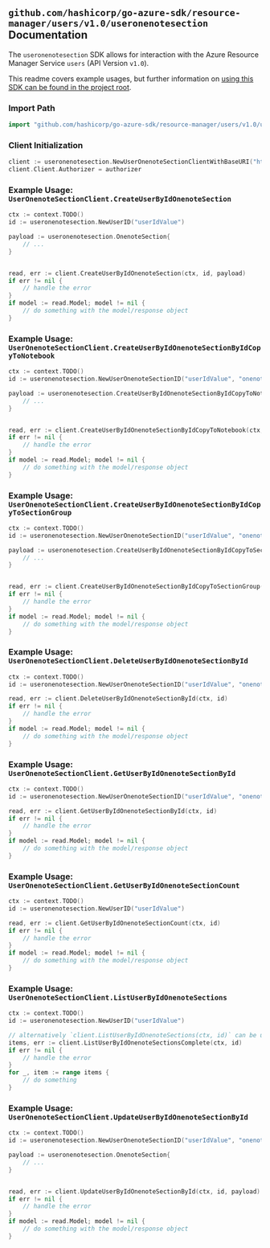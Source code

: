 
## `github.com/hashicorp/go-azure-sdk/resource-manager/users/v1.0/useronenotesection` Documentation

The `useronenotesection` SDK allows for interaction with the Azure Resource Manager Service `users` (API Version `v1.0`).

This readme covers example usages, but further information on [using this SDK can be found in the project root](https://github.com/hashicorp/go-azure-sdk/tree/main/docs).

### Import Path

```go
import "github.com/hashicorp/go-azure-sdk/resource-manager/users/v1.0/useronenotesection"
```


### Client Initialization

```go
client := useronenotesection.NewUserOnenoteSectionClientWithBaseURI("https://management.azure.com")
client.Client.Authorizer = authorizer
```


### Example Usage: `UserOnenoteSectionClient.CreateUserByIdOnenoteSection`

```go
ctx := context.TODO()
id := useronenotesection.NewUserID("userIdValue")

payload := useronenotesection.OnenoteSection{
	// ...
}


read, err := client.CreateUserByIdOnenoteSection(ctx, id, payload)
if err != nil {
	// handle the error
}
if model := read.Model; model != nil {
	// do something with the model/response object
}
```


### Example Usage: `UserOnenoteSectionClient.CreateUserByIdOnenoteSectionByIdCopyToNotebook`

```go
ctx := context.TODO()
id := useronenotesection.NewUserOnenoteSectionID("userIdValue", "onenoteSectionIdValue")

payload := useronenotesection.CreateUserByIdOnenoteSectionByIdCopyToNotebookRequest{
	// ...
}


read, err := client.CreateUserByIdOnenoteSectionByIdCopyToNotebook(ctx, id, payload)
if err != nil {
	// handle the error
}
if model := read.Model; model != nil {
	// do something with the model/response object
}
```


### Example Usage: `UserOnenoteSectionClient.CreateUserByIdOnenoteSectionByIdCopyToSectionGroup`

```go
ctx := context.TODO()
id := useronenotesection.NewUserOnenoteSectionID("userIdValue", "onenoteSectionIdValue")

payload := useronenotesection.CreateUserByIdOnenoteSectionByIdCopyToSectionGroupRequest{
	// ...
}


read, err := client.CreateUserByIdOnenoteSectionByIdCopyToSectionGroup(ctx, id, payload)
if err != nil {
	// handle the error
}
if model := read.Model; model != nil {
	// do something with the model/response object
}
```


### Example Usage: `UserOnenoteSectionClient.DeleteUserByIdOnenoteSectionById`

```go
ctx := context.TODO()
id := useronenotesection.NewUserOnenoteSectionID("userIdValue", "onenoteSectionIdValue")

read, err := client.DeleteUserByIdOnenoteSectionById(ctx, id)
if err != nil {
	// handle the error
}
if model := read.Model; model != nil {
	// do something with the model/response object
}
```


### Example Usage: `UserOnenoteSectionClient.GetUserByIdOnenoteSectionById`

```go
ctx := context.TODO()
id := useronenotesection.NewUserOnenoteSectionID("userIdValue", "onenoteSectionIdValue")

read, err := client.GetUserByIdOnenoteSectionById(ctx, id)
if err != nil {
	// handle the error
}
if model := read.Model; model != nil {
	// do something with the model/response object
}
```


### Example Usage: `UserOnenoteSectionClient.GetUserByIdOnenoteSectionCount`

```go
ctx := context.TODO()
id := useronenotesection.NewUserID("userIdValue")

read, err := client.GetUserByIdOnenoteSectionCount(ctx, id)
if err != nil {
	// handle the error
}
if model := read.Model; model != nil {
	// do something with the model/response object
}
```


### Example Usage: `UserOnenoteSectionClient.ListUserByIdOnenoteSections`

```go
ctx := context.TODO()
id := useronenotesection.NewUserID("userIdValue")

// alternatively `client.ListUserByIdOnenoteSections(ctx, id)` can be used to do batched pagination
items, err := client.ListUserByIdOnenoteSectionsComplete(ctx, id)
if err != nil {
	// handle the error
}
for _, item := range items {
	// do something
}
```


### Example Usage: `UserOnenoteSectionClient.UpdateUserByIdOnenoteSectionById`

```go
ctx := context.TODO()
id := useronenotesection.NewUserOnenoteSectionID("userIdValue", "onenoteSectionIdValue")

payload := useronenotesection.OnenoteSection{
	// ...
}


read, err := client.UpdateUserByIdOnenoteSectionById(ctx, id, payload)
if err != nil {
	// handle the error
}
if model := read.Model; model != nil {
	// do something with the model/response object
}
```
